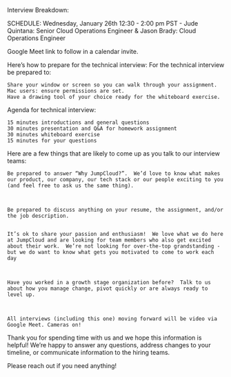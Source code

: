 Interview Breakdown:
 
SCHEDULE: Wednesday, January 26th
12:30 - 2:00 pm PST - Jude Quintana: Senior Cloud Operations Engineer & Jason Brady: Cloud Operations Engineer
 
Google Meet link to follow in a calendar invite.
 
Here’s how to prepare for the technical interview:
For the technical interview be prepared to:

    Share your window or screen so you can walk through your assignment. Mac users: ensure permissions are set.
    Have a drawing tool of your choice ready for the whiteboard exercise.

Agenda for technical interview:

    15 minutes introductions and general questions
    30 minutes presentation and Q&A for homework assignment
    30 minutes whiteboard exercise
    15 minutes for your questions 

 
Here are a few things that are likely to come up as you talk to our interview teams:

    Be prepared to answer “Why JumpCloud?”.  We’d love to know what makes our product, our company, our tech stack or our people exciting to you (and feel free to ask us the same thing).

 

    Be prepared to discuss anything on your resume, the assignment, and/or the job description. 


    It’s ok to share your passion and enthusiasm!  We love what we do here at JumpCloud and are looking for team members who also get excited about their work.  We’re not looking for over-the-top grandstanding - but we do want to know what gets you motivated to come to work each day

 

    Have you worked in a growth stage organization before?  Talk to us about how you manage change, pivot quickly or are always ready to level up.  

 

    All interviews (including this one) moving forward will be video via Google Meet. Cameras on!

 
Thank you for spending time with us and we hope this information is helpful!  We’re happy to answer any questions, address changes to your timeline, or communicate information to the hiring teams. 
 
Please reach out if you need anything!
